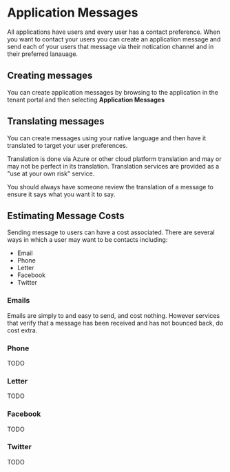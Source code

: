 # Application Messages

All applications have users and every user has a contact preference.  When you want to contact your users you can create an application message and send each of your users that message via their notication channel and in their preferred lanauage.

## Creating messages

You can create application messages by browsing to the application in the tenant portal and then selecting **Application Messages**

## Translating messages

You can create messages using your native language and then have it translated to target your user preferences.

Translation is done via Azure or other cloud platform translation and may or may not be perfect in its translation. Translation services are provided as a "use at your own risk" service.

You should always have someone review the translation of a message to ensure it says what you want it to say.

## Estimating Message Costs

Sending message to users can have a cost associated.  There are several ways in which a user may want to be contacts including:

-   Email
-   Phone
-   Letter
-   Facebook
-   Twitter

### Emails

Emails are simply to and easy to send, and cost nothing.  However services that verify that a message has been received and has not bounced back, do cost extra.

### Phone

TODO

### Letter

TODO

### Facebook

TODO

### Twitter

TODO